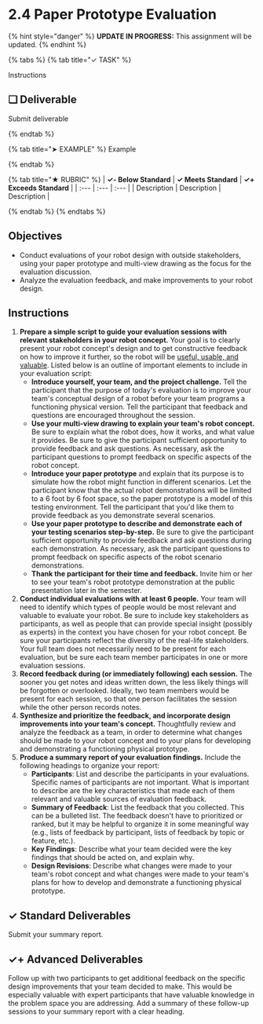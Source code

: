 # 2.4 Paper Prototype Evaluation

{% hint style="danger" %}
**UPDATE IN PROGRESS:** This assignment will be updated.
{% endhint %}

{% tabs %}
{% tab title="✓ TASK" %}

Instructions

## **❏ Deliverable**

Submit deliverable

{% endtab %}

{% tab title="➤ EXAMPLE" %}
Example

{% endtab %}

{% tab title="★ RUBRIC" %}
| **✓- Below Standard** | **✓ Meets Standard** | **✓+ Exceeds Standard** |
| :--- | :--- | :--- |
| Description | Description | Description |

{% endtab %}
{% endtabs %}

## Objectives

* Conduct evaluations of your robot design with outside stakeholders, using your paper prototype and multi-view drawing as the focus for the evaluation discussion.
* Analyze the evaluation feedback, and make improvements to your robot design.

## Instructions

1. **Prepare a simple script to guide your evaluation sessions with relevant stakeholders in your robot concept.** Your goal is to clearly present your robot concept's design and to get constructive feedback on how to improve it further, so the robot will be [useful, usable, and valuable](https://cxd.gitbooks.io/robotics-project/content/project-challenge.html#criteria). Listed below is an outline of important elements to include in your evaluation script:
   * **Introduce yourself, your team, and the project challenge.** Tell the participant that the purpose of today's evaluation is to improve your team's conceptual design of a robot before your team programs a functioning physical version. Tell the participant that feedback and questions are encouraged throughout the session.
   * **Use your multi-view drawing to explain your team's robot concept.** Be sure to explain what the robot does, how it works, and what value it provides. Be sure to give the participant sufficient opportunity to provide feedback and ask questions. As necessary, ask the participant questions to prompt feedback on specific aspects of the robot concept.
   * **Introduce your paper prototype** and explain that its purpose is to simulate how the robot might function in different scenarios. Let the participant know that the actual robot demonstrations will be limited to a 6 foot by 6 foot space, so the paper prototype is a model of this testing environment. Tell the participant that you'd like them to provide feedback as you demonstrate several scenarios.
   * **Use your paper prototype to describe and demonstrate each of your testing scenarios step-by-step.** Be sure to give the participant sufficient opportunity to provide feedback and ask questions during each demonstration. As necessary, ask the participant questions to prompt feedback on specific aspects of the robot scenario demonstrations.
   * **Thank the participant for their time and feedback.** Invite him or her to see your team's robot prototype demonstration at the public presentation later in the semester.
2. **Conduct individual evaluations with at least 6 people.** Your team will need to identify which types of people would be most relevant and valuable to evaluate your robot. Be sure to include key stakeholders as participants, as well as people that can provide special insight \(possibly as experts\) in the context you have chosen for your robot concept. Be sure your participants reflect the diversity of the real-life stakeholders. Your full team does not necessarily need to be present for each evaluation, but be sure each team member participates in one or more evaluation sessions.
3. **Record feedback during \(or immediately following\) each session.** The sooner you get notes and ideas written down, the less likely things will be forgotten or overlooked. Ideally, two team members would be present for each session, so that one person facilitates the session while the other person records notes.
4. **Synthesize and prioritize the feedback, and incorporate design improvements into your team's concept.** Thoughtfully review and analyze the feedback as a team, in order to determine what changes should be made to your robot concept and to your plans for developing and demonstrating a functioning physical prototype.
5. **Produce a summary report of your evaluation findings.** Include the following headings to organize your report:
   * **Participants**: List and describe the participants in your evaluations. Specific names of participants are not important. What is important to describe are the key characteristics that made each of them relevant and valuable sources of evaluation feedback.
   * **Summary of Feedback**: List the feedback that you collected. This can be a bulleted list. The feedback doesn't have to prioritized or ranked, but it may be helpful to organize it in some meaningful way \(e.g., lists of feedback by participant, lists of feedback by topic or feature, etc.\).
   * **Key Findings**: Describe what your team decided were the key findings that should be acted on, and explain why.
   * **Design Revisions**: Describe what changes were made to your team's robot concept and what changes were made to your team's plans for how to develop and demonstrate a functioning physical prototype.

## ✓ Standard Deliverables

Submit your summary report.

## ✓+ Advanced Deliverables

Follow up with two participants to get additional feedback on the specific design improvements that your team decided to make. This would be especially valuable with expert participants that have valuable knowledge in the problem space you are addressing. Add a summary of these follow-up sessions to your summary report with a clear heading.
